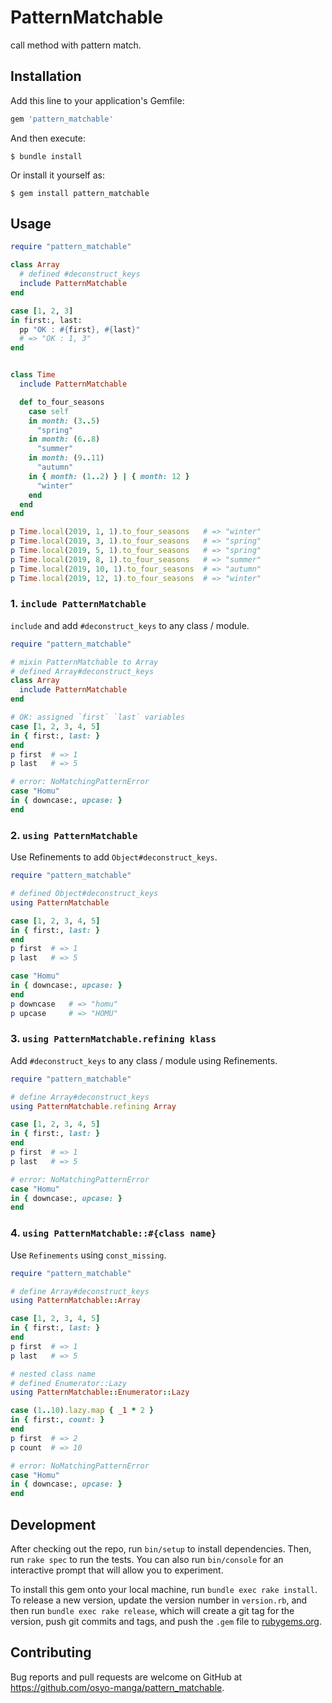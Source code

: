 # PatternMatchable

call method with pattern match.

## Installation

Add this line to your application's Gemfile:

```ruby
gem 'pattern_matchable'
```

And then execute:

    $ bundle install

Or install it yourself as:

    $ gem install pattern_matchable

## Usage

```ruby
require "pattern_matchable"

class Array
  # defined #deconstruct_keys
  include PatternMatchable
end

case [1, 2, 3]
in first:, last:
  pp "OK : #{first}, #{last}"
  # => "OK : 1, 3"
end


class Time
  include PatternMatchable

  def to_four_seasons
    case self
    in month: (3..5)
      "spring"
    in month: (6..8)
      "summer"
    in month: (9..11)
      "autumn"
    in { month: (1..2) } | { month: 12 }
      "winter"
    end
  end
end

p Time.local(2019, 1, 1).to_four_seasons   # => "winter"
p Time.local(2019, 3, 1).to_four_seasons   # => "spring"
p Time.local(2019, 5, 1).to_four_seasons   # => "spring"
p Time.local(2019, 8, 1).to_four_seasons   # => "summer"
p Time.local(2019, 10, 1).to_four_seasons  # => "autumn"
p Time.local(2019, 12, 1).to_four_seasons  # => "winter"
```

### 1. `include PatternMatchable`

`include` and add `#deconstruct_keys` to any class / module.

```ruby
require "pattern_matchable"

# mixin PatternMatchable to Array
# defined Array#deconstruct_keys
class Array
  include PatternMatchable
end

# OK: assigned `first` `last` variables
case [1, 2, 3, 4, 5]
in { first:, last: }
end
p first  # => 1
p last   # => 5

# error: NoMatchingPatternError
case "Homu"
in { downcase:, upcase: }
end
```

### 2. `using PatternMatchable`

Use Refinements to add `Object#deconstruct_keys`.

```ruby
require "pattern_matchable"

# defined Object#deconstruct_keys
using PatternMatchable

case [1, 2, 3, 4, 5]
in { first:, last: }
end
p first  # => 1
p last   # => 5

case "Homu"
in { downcase:, upcase: }
end
p downcase   # => "homu"
p upcase     # => "HOMU"
```

### 3. `using PatternMatchable.refining klass`

Add `#deconstruct_keys` to any class / module using Refinements.

```ruby
require "pattern_matchable"

# define Array#deconstruct_keys
using PatternMatchable.refining Array

case [1, 2, 3, 4, 5]
in { first:, last: }
end
p first  # => 1
p last   # => 5

# error: NoMatchingPatternError
case "Homu"
in { downcase:, upcase: }
end
```

### 4. `using PatternMatchable::#{class name}`

Use `Refinements` using `const_missing`.

```ruby
require "pattern_matchable"

# define Array#deconstruct_keys
using PatternMatchable::Array

case [1, 2, 3, 4, 5]
in { first:, last: }
end
p first  # => 1
p last   # => 5

# nested class name
# defined Enumerator::Lazy
using PatternMatchable::Enumerator::Lazy

case (1..10).lazy.map { _1 * 2 }
in { first:, count: }
end
p first  # => 2
p count  # => 10

# error: NoMatchingPatternError
case "Homu"
in { downcase:, upcase: }
end
```


## Development

After checking out the repo, run `bin/setup` to install dependencies. Then, run `rake spec` to run the tests. You can also run `bin/console` for an interactive prompt that will allow you to experiment.

To install this gem onto your local machine, run `bundle exec rake install`. To release a new version, update the version number in `version.rb`, and then run `bundle exec rake release`, which will create a git tag for the version, push git commits and tags, and push the `.gem` file to [rubygems.org](https://rubygems.org).

## Contributing

Bug reports and pull requests are welcome on GitHub at https://github.com/osyo-manga/pattern_matchable.

